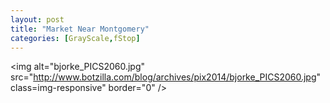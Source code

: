 ```yaml
---
layout: post
title: "Market Near Montgomery"
categories: [GrayScale,fStop]
---
```

<img alt="bjorke_PICS2060.jpg" src="http://www.botzilla.com/blog/archives/pix2014/bjorke_PICS2060.jpg" class=img-responsive" border="0" />



